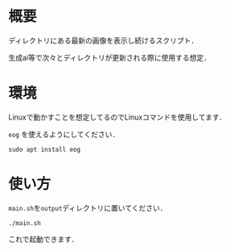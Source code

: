 # 概要
ディレクトリにある最新の画像を表示し続けるスクリプト．

生成ai等で次々とディレクトリが更新される際に使用する想定．

# 環境
Linuxで動かすことを想定してるのでLinuxコマンドを使用してます．

`eog`
を使えるようにしてください．

```
sudo apt install eog
```

# 使い方
`main.sh`を`output`ディレクトリに置いてください．

```
./main.sh
```
これで起動できます．